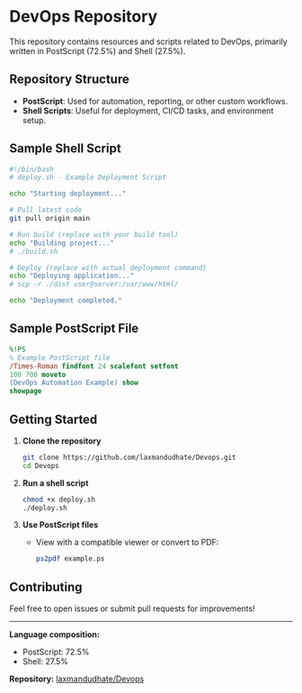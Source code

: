 # DevOps Repository

This repository contains resources and scripts related to DevOps, primarily written in PostScript (72.5%) and Shell (27.5%).

## Repository Structure

- **PostScript**: Used for automation, reporting, or other custom workflows.
- **Shell Scripts**: Useful for deployment, CI/CD tasks, and environment setup.

## Sample Shell Script

```sh
#!/bin/bash
# deploy.sh - Example Deployment Script

echo "Starting deployment..."

# Pull latest code
git pull origin main

# Run build (replace with your build tool)
echo "Building project..."
# ./build.sh

# Deploy (replace with actual deployment command)
echo "Deploying application..."
# scp -r ./dist user@server:/var/www/html/

echo "Deployment completed."
```

## Sample PostScript File

```postscript
%!PS
% Example PostScript file
/Times-Roman findfont 24 scalefont setfont
100 700 moveto
(DevOps Automation Example) show
showpage
```

## Getting Started

1. **Clone the repository**
    ```sh
    git clone https://github.com/laxmandudhate/Devops.git
    cd Devops
    ```

2. **Run a shell script**
    ```sh
    chmod +x deploy.sh
    ./deploy.sh
    ```

3. **Use PostScript files**
    - View with a compatible viewer or convert to PDF:
      ```sh
      ps2pdf example.ps
      ```

## Contributing

Feel free to open issues or submit pull requests for improvements!

---

**Language composition:**  
- PostScript: 72.5%  
- Shell: 27.5%

**Repository:** [laxmandudhate/Devops](https://github.com/laxmandudhate/Devops)
